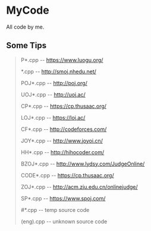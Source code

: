 # MyCode #
All code by me.
## Some Tips ######
>P*.cpp    -- https://www.luogu.org/ 
>
>*.cpp     -- http://smoj.nhedu.net/ 
>
>POJ*.cpp  -- http://poj.org/
>
>UOJ*.cpp  -- http://uoj.ac/
>
>CP*.cpp   -- https://cp.thusaac.org/
>
>LOJ*.cpp  -- https://loj.ac/
>
>CF*.cpp   -- http://codeforces.com/
>
>JOY*.cpp  -- http://www.joyoi.cn/
>
>HH*.cpp   -- http://hihocoder.com/
>
>BZOJ*.cpp -- http://www.lydsy.com/JudgeOnline/
>
>CODE*.cpp -- https://cp.thusaac.org/
>
>ZOJ*.cpp  -- http://acm.zju.edu.cn/onlinejudge/
>
>SP*.cpp   -- https://www.spoj.com/
>
>#*.cpp    -- temp source code
>
>(eng).cpp -- unknown source code
